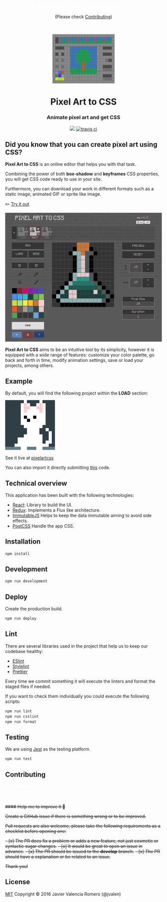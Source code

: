 <div align="center">
  <h3 style="color: white;"> ⚠️ Temporary Limited Interaction Notice ⚠️</h3>
  (Please check <a href="https://github.com/jvalen/pixel-art-react#contributing">Contributing</a>)
</div>
<br>
<br>
<p align="center">
  <img width="200" src="screenshots/tree-pixelartcss.png">
</p>
<h1 align="center">Pixel Art to CSS</h1>
<p align="center">
  <h3 align="center">  
    Animate pixel art and get CSS
  </h3>
</p>
<p align="center">
  <a target='_blank' href='http://www.recurse.com' title='Made at the Recurse Center'><img src='https://cloud.githubusercontent.com/assets/2883345/11325206/336ea5f4-9150-11e5-9e90-d86ad31993d8.png' height='20px'/></a>
  <a href="https://travis-ci.com/jvalen/pixel-art-react"><img src="https://travis-ci.com/jvalen/pixel-art-react.svg?branch=master" alt="travis ci"></a>
</p>

## Did you know that you can create pixel art using CSS?

**Pixel Art to CSS** is an online editor that helps you with that task.

Combining the power of both **box-shadow** and **keyframes** CSS properties, you will get CSS code ready to use in your site.

Furthermore, you can download your work in different formats such as a static image, animated GIF or sprite like image.

:pencil2: [Try it out](https://www.pixelartcss.com/)

<p align="center">
  <img width="600" src="screenshots/screenshot-potion.png">
</p>

**Pixel Art to CSS** aims to be an intuitive tool by its simplicity, however it is equipped with a wide range of features: customize your color palette, go back and forth in time, modify animation settings, save or load your projects, among others.

## Example

By default, you will find the following project within the <b>LOAD</b> section:

![Cat animation example](screenshots/animation-cat.gif)

See it live at [pixelartcss](https://www.pixelartcss.com/)

You can also import it directly submitting [this](examples/import-export/cat.txt) code.

## Technical overview

This application has been built with the following technologies:

- [React](https://facebook.github.io/react/): Library to build the UI.
- [Redux](http://redux.js.org/): Implements a Flux like architecture.
- [ImmutableJS](https://facebook.github.io/immutable-js/) Helps to keep the data immutable aiming to avoid side effects.
- [PostCSS](https://github.com/postcss/postcss) Handle the app CSS.

## Installation

```bash
npm install
```

## Development

```bash
npm run development
```

## Deploy

Create the production build.

```bash
npm run deploy
```

## Lint

There are several libraries used in the project that help us to keep our codebase healthy:

- [ESlint](https://eslint.org/)
- [Stylelint](https://stylelint.io/)
- [Prettier](https://prettier.io/)

Every time we commit something it will execute the linters and format the staged files if needed.

If you want to check them individually you could execute the following scripts:

```bash
npm run lint
npm run csslint
npm run format
```

## Testing

We are using [Jest](https://jestjs.io/) as the testing platform.

```bash
npm run test
```

## Contributing

<div>
  <p style="color: white;">
    ⚠️ <strong>Please Note:</strong> This repository is currently in a temporary idle state due to a refactor and tech upgrade. I am not accepting new Pull Requests or Issues at the moment. Sorry for the inconveniences.
  </p>
</div>

~~#### Help me to improve it :seedling:~~

~~Create a GitHub issue if there is something wrong or to be improved.~~

~~Pull requests are also welcome, please take the following requirements as a checklist before opening one:~~

~~- [x] The PR does fix a problem or adds a new feature, not just cosmetic or syntactic sugar changes.~~
~~- [x] It would be great to open an issue in advance.~~
~~- [x] The PR should be issued to the **develop** branch.~~
~~- [x] The PR should have a explanation or be related to an issue.~~

~~Thank you!~~

## License

[MIT](https://opensource.org/licenses/mit-license.php)
Copyright © 2016 Javier Valencia Romero (@jvalen)
